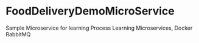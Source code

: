 # FoodDeliveryDemoMicroService

Sample Microservice for learning Process
Learning Microservices, Docker RabbitMQ
